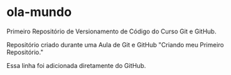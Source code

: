 # ola-mundo
 Primeiro Repositório de Versionamento de Código do Curso Git e GitHub.

 Repositório criado durante uma Aula de Git e GitHub "Criando meu Primeiro Repositório."
 
 Essa linha foi adicionada diretamente do GitHub.
